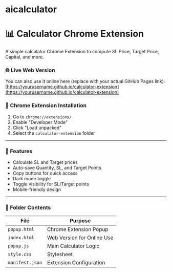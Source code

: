 # aicalculator
# 📊 Calculator Chrome Extension

A simple calculator Chrome Extension to compute SL Price, Target Price, Capital, and more.

### 🌐 Live Web Version
You can also use it online here (replace with your actual GitHub Pages link):
[https://yourusername.github.io/calculator-extension](https://yourusername.github.io/calculator-extension)

### 🧩 Chrome Extension Installation

1. Go to `chrome://extensions/`
2. Enable "Developer Mode"
3. Click "Load unpacked"
4. Select the `calculator-extension` folder

---

### 🔧 Features
- Calculate SL and Target prices
- Auto-save Quantity, SL, and Target Points
- Copy buttons for quick access
- Dark mode toggle
- Toggle visibility for SL/Target points
- Mobile-friendly design

---

### 📁 Folder Contents

| File          | Purpose                       |
|---------------|-------------------------------|
| `popup.html`  | Chrome Extension Popup        |
| `index.html`  | Web Version for Online Use    |
| `popup.js`    | Main Calculator Logic         |
| `style.css`   | Stylesheet                    |
| `manifest.json` | Extension Configuration     |

